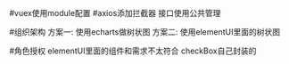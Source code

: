 
#vuex使用module配置
#axios添加拦截器 接口使用公共管理

#组织架构
  方案一: 使用echarts做树状图
  方案二: 使用elementUI里面的树状图

#角色授权 
  elementUI里面的组件和需求不太符合 
  checkBox自己封装的